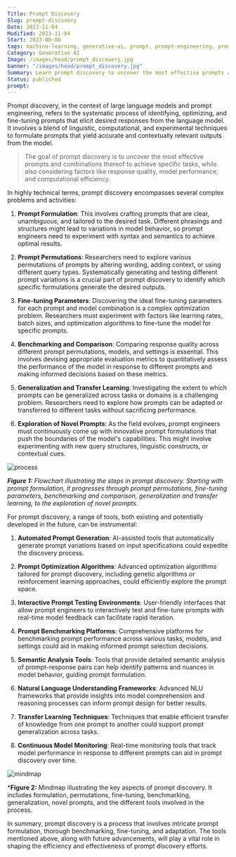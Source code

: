 ```yaml
---
Title: Prompt Discovery
Slug: prompt-discovery
Date: 2023-11-04
Modified: 2023-11-04
Start: 2023-08-08
tags: machine-learning, generative-ai, prompt, prompt-engineering, prompt-discovery
Category: Generative AI
Image: /images/head/prompt_discovery.jpg
banner: "/images/head/prompt_discovery.jpg"
Summary: Learn prompt discovery to uncover the most effective prompts and combinations thereof to achieve specific tasks, while also considering factors like response quality, model performance, and computational efficiency
Status: published
prompt:
---
```


Prompt discovery, in the context of large language models and prompt engineering, refers to the systematic process of identifying, optimizing, and fine-tuning prompts that elicit desired responses from the language model. It involves a blend of linguistic, computational, and experimental techniques to formulate prompts that yield accurate and contextually relevant outputs from the model. 

> The goal of prompt discovery is to uncover the most effective prompts and combinations thereof to achieve specific tasks, while also considering factors like response quality, model performance, and computational efficiency.

In highly technical terms, prompt discovery encompasses several complex problems and activities:

1. **Prompt Formulation**: This involves crafting prompts that are clear, unambiguous, and tailored to the desired task. Different phrasings and structures might lead to variations in model behavior, so prompt engineers need to experiment with syntax and semantics to achieve optimal results.

2. **Prompt Permutations**: Researchers need to explore various permutations of prompts by altering wording, adding context, or using different query types. Systematically generating and testing different prompt variations is a crucial part of prompt discovery to identify which specific formulations generate the desired outputs.

3. **Fine-tuning Parameters**: Discovering the ideal fine-tuning parameters for each prompt and model combination is a complex optimization problem. Researchers must experiment with factors like learning rates, batch sizes, and optimization algorithms to fine-tune the model for specific prompts.

4. **Benchmarking and Comparison**: Comparing response quality across different prompt permutations, models, and settings is essential. This involves devising appropriate evaluation metrics to quantitatively assess the performance of the model in response to different prompts and making informed decisions based on these metrics.

5. **Generalization and Transfer Learning**: Investigating the extent to which prompts can be generalized across tasks or domains is a challenging problem. Researchers need to explore how prompts can be adapted or transferred to different tasks without sacrificing performance.

6. **Exploration of Novel Prompts**: As the field evolves, prompt engineers must continuously come up with innovative prompt formulations that push the boundaries of the model's capabilities. This might involve experimenting with new query structures, linguistic constructs, or contextual cues.


![process](/images/prompt_discovery/prompt_discovery_process.png)

***Figure 1:** Flowchart illustrating the steps in prompt discovery. Starting with prompt formulation, it progresses through prompt permutations, fine-tuning parameters, benchmarking and comparison, generalization and transfer learning, to the exploration of novel prompts.*

For prompt discovery, a range of tools, both existing and potentially developed in the future, can be instrumental:

1. **Automated Prompt Generation**: AI-assisted tools that automatically generate prompt variations based on input specifications could expedite the discovery process.

2. **Prompt Optimization Algorithms**: Advanced optimization algorithms tailored for prompt discovery, including genetic algorithms or reinforcement learning approaches, could efficiently explore the prompt space.

3. **Interactive Prompt Testing Environments**: User-friendly interfaces that allow prompt engineers to interactively test and fine-tune prompts with real-time model feedback can facilitate rapid iteration.

4. **Prompt Benchmarking Platforms**: Comprehensive platforms for benchmarking prompt performance across various tasks, models, and settings could aid in making informed prompt selection decisions.

5. **Semantic Analysis Tools**: Tools that provide detailed semantic analysis of prompt-response pairs can help identify patterns and nuances in model behavior, guiding prompt formulation.

6. **Natural Language Understanding Frameworks**: Advanced NLU frameworks that provide insights into model comprehension and reasoning processes can inform prompt design for better results.

7. **Transfer Learning Techniques**: Techniques that enable efficient transfer of knowledge from one prompt to another could support prompt generalization across tasks.

8. **Continuous Model Monitoring**: Real-time monitoring tools that track model performance in response to different prompts can aid in prompt discovery over time.

![mindmap](/images/prompt_discovery/prompt_discovery_mindmap.png)

***Figure 2:** Mindmap illustrating the key aspects of prompt discovery. It includes formulation, permutations, fine-tuning, benchmarking, generalization, novel prompts, and the different tools involved in the process. 

In summary, prompt discovery is a process that involves intricate prompt formulation, thorough benchmarking, fine-tuning, and adaptation. The tools mentioned above, along with future advancements, will play a vital role in shaping the efficiency and effectiveness of prompt discovery efforts.